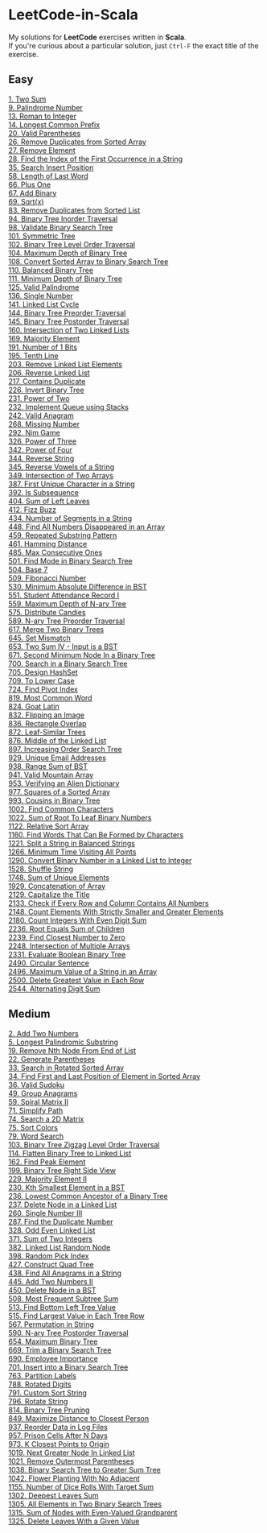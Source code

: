 # LeetCode-in-Scala

My solutions for **LeetCode** exercises written in **Scala**. \
If you're curious about a particular solution, just `Ctrl-F` the exact title of the exercise.

## Easy

[1. Two Sum](src/TwoSum/Solution.scala) \
[9. Palindrome Number](src/IsPalindrome/Solution.scala) \
[13. Roman to Integer](src/RomanToInt/Solution.scala) \
[14. Longest Common Prefix](src/LongestCommonPrefix/Solution.scala) \
[20. Valid Parentheses](src/ValidParanth/Solution.scala) \
[26. Remove Duplicates from Sorted Array](src/RemoveDuplicates/Solution.scala) \
[27. Remove Element](src/RemoveElement/Solution.scala) \
[28. Find the Index of the First Occurrence in a String](src/NeedleHaytstack/Solution.scala) \
[35. Search Insert Position](src/BinarySearch/Solution.scala) \
[58. Length of Last Word](src/LengthOfLastWord/Solution.scala) \
[66. Plus One](src/AddOne/Solution.scala) \
[67. Add Binary](src/AddBinary/Solution.scala) \
[69. Sqrt(x)](src/MySqrt/Solution.scala) \
[83. Remove Duplicates from Sorted List](src/DeleteDuplicates/Solution.scala) \
[94. Binary Tree Inorder Traversal](src/InorderTraversal/Solution.scala) \
[98. Validate Binary Search Tree](src/IsValidBST/Solution.scala) \
[101. Symmetric Tree](src/IsSymmetric/Solution.scala) \
[102. Binary Tree Level Order Traversal](src/LevelOrder/Solution.scala) \
[104. Maximum Depth of Binary Tree](src/MaxDepth/Solution.scala) \
[108. Convert Sorted Array to Binary Search Tree](src/SortedArrayToBST/Solution.scala) \
[110. Balanced Binary Tree](src/IsBalanced/Solution.scala) \
[111. Minimum Depth of Binary Tree](src/MinDepth/Solution.scala) \
[125. Valid Palindrome](src/IsPalindromeString/Solution.scala) \
[136. Single Number](src/SingleNumberI/Solution.scala) \
[141. Linked List Cycle](src/HasCycle/Solution.scala) \
[144. Binary Tree Preorder Traversal](src/PreorderTraversal/Solution.scala) \
[145. Binary Tree Postorder Traversal](src/PostorderTraversal/Solution.scala) \
[160. Intersection of Two Linked Lists](src/GetIntersectionNode/Solution.scala) \
[169. Majority Element](src/MajorityElement/Solution.scala) \
[191. Number of 1 Bits](src/Hamming/Solution.scala) \
[195. Tenth Line](src/TenthLine/solution.sh) \
[203. Remove Linked List Elements](src/RemoveElements/Solution.scala) \
[206. Reverse Linked List](src/ReverseList/Solution.scala) \
[217. Contains Duplicate](src/ContainsDuplicates/Solution.scala) \
[226. Invert Binary Tree](src/InvertBT/Solution.scala) \
[231. Power of Two](src/PowerOfTwo/Solution.scala) \
[232. Implement Queue using Stacks](src/MyQueue/MyQueue.scala) \
[242. Valid Anagram](src/IsAnagram/Solution.scala) \
[268. Missing Number](src/MissingNumber/Solution.scala) \
[292. Nim Game](src/NimGame/Solution.scala) \
[326. Power of Three](src/IsPowerOfThree/Solution.scala) \
[342. Power of Four](src/IsPowerOf4/Solution.scala) \
[344. Reverse String](src/ReverseString/Solution.scala) \
[345. Reverse Vowels of a String](src/ReverseVowel/Solution.scala) \
[349. Intersection of Two Arrays](src/Intersection/Solution.scala) \
[387. First Unique Character in a String](src/FirstUniqueChar/Solution.scala) \
[392. Is Subsequence](src/IsSubsequence/Solution.scala) \
[404. Sum of Left Leaves](src/LeftSumBT/Solution.scala) \
[412. Fizz Buzz](src/FizzBuzz/Solution.scala) \
[434. Number of Segments in a String](src/CountSegments/Solution.scala) \
[448. Find All Numbers Disappeared in an Array](src/DissapNums/Solution.scala) \
[459. Repeated Substring Pattern](src/RepeatedSubstring/Solution.scala) \
[461. Hamming Distance](src/HammingBinaryDistance/Solution.scala) \
[485. Max Consecutive Ones](src/FindMaxConsecutiveOnes/Solution.scala) \
[501. Find Mode in Binary Search Tree](src/FindMode/Solution.scala) \
[504. Base 7](src/ConvertToBase7/Solution.scala) \
[509. Fibonacci Number](src/Fibo/Solution.scala) \
[530. Minimum Absolute Difference in BST](src/GetMinimumDifference/Solution.scala) \
[551. Student Attendance Record I](src/CheckRecord/Solution.scala) \
[559. Maximum Depth of N-ary Tree](src/NaryMaxDepth/Solution.scala) \
[575. Distribute Candies](src/Candies/Solution.scala) \
[589. N-ary Tree Preorder Traversal](src/NaryTreePreorderTraversal/Solution.scala) \
[617. Merge Two Binary Trees](src/MergeTrees/Solution.scala) \
[645. Set Mismatch](src/FindErrorNums/Solution.scala) \
[653. Two Sum IV - Input is a BST](src/TwoSumBT/Solution.scala) \
[671. Second Minimum Node In a Binary Tree](src/FindSecondMinimumValue/Solution.scala) \
[700. Search in a Binary Search Tree](src/SearchBST/Solution.scala) \
[705. Design HashSet](src/MyHashSet/MyHashSet.scala) \
[709. To Lower Case](/src/ToLowerCase/Solution.scala) \
[724. Find Pivot Index](src/PivotIndex/Solution.scala) \
[819. Most Common Word](src/BannedWords/Solution.scala) \
[824. Goat Latin](src/ToGoatLatin/Solution.scala) \
[832. Flipping an Image](src/FlipInvert/Solution.scala) \
[836. Rectangle Overlap](src/RectangleOverlap/Solution.scala) \
[872. Leaf-Similar Trees](src/LeafSimilar/Solution.scala) \
[876. Middle of the Linked List](src/MiddleNode/Solution.scala) \
[897. Increasing Order Search Tree](src/IncreasingBST/Solution.scala) \
[929. Unique Email Addresses](src/UniqueEmails/Solution.scala) \
[938. Range Sum of BST](src/RangeSumBST/Solution.scala) \
[941. Valid Mountain Array](src/MountainArray/Solution.scala) \
[953. Verifying an Alien Dictionary](src/AlienLanguage/Solution.scala) \
[977. Squares of a Sorted Array](src/SquareOrder/Solution.scala) \
[993. Cousins in Binary Tree](src/IsCousins/Solution.scala) \
[1002. Find Common Characters](src/CommonLetters/Solution.scala) \
[1022. Sum of Root To Leaf Binary Numbers](src/SumBT/Solution.scala) \
[1122. Relative Sort Array](src/RelativeSort/Solution.scala) \
[1160. Find Words That Can Be Formed by Characters](src/GoodString/Solution.scala) \
[1221. Split a String in Balanced Strings](src/BalancedStrings/Solution.scala) \
[1266. Minimum Time Visiting All Points](src/ShortestPoint/Solution.scala) \
[1290. Convert Binary Number in a Linked List to Integer](src/GetDecimalValue/Solution.scala) \
[1528. Shuffle String](src/ShuffleString/Solution.scala) \
[1748. Sum of Unique Elements](src/SumOfUnique/Solution.scala) \
[1929. Concatenation of Array](src/GetConcatenation/Solution.scala) \
[2129. Capitalize the Title](src/CapitalizeTitle/Solution.scala) \
[2133. Check if Every Row and Column Contains All Numbers](src/CheckValid/Solution.scala) \
[2148. Count Elements With Strictly Smaller and Greater Elements](src/CountElements/Solution.scala) \
[2180. Count Integers With Even Digit Sum](src/CountEven/Solution.scala) \
[2236. Root Equals Sum of Children](src/CheckTree/Solution.scala) \
[2239. Find Closest Number to Zero](src/FindClosestNumber/Solution.scala) \
[2248. Intersection of Multiple Arrays](src/IntersectionMatrix/Solution.scala) \
[2331. Evaluate Boolean Binary Tree](src/EvaluateTree/Solution.scala) \
[2490. Circular Sentence](src/IsCircularSentence/Solution.scala) \
[2496. Maximum Value of a String in an Array](src/MaximumValue/Solution.scala) \
[2500. Delete Greatest Value in Each Row](src/DeleteGreatestValue/Solution.scala) \
[2544. Alternating Digit Sum](src/AlternatingDigitSum/Solution.scala)

## Medium

[2. Add Two Numbers](src/AddLists/Solution.scala) \
[5. Longest Palindromic Substring](src/LongestPalindrome/Solution.scala) \
[19. Remove Nth Node From End of List](src/RemoveNthFromEnd/Solution.scala) \
[22. Generate Parentheses](src/GenerateParenthesis/Solution.scala) \
[33. Search in Rotated Sorted Array](src/SearchRotated/Solution.scala) \
[34. Find First and Last Position of Element in Sorted Array](src/FirstAndLast/Solution.scala) \
[36. Valid Sudoku](src/IsValidSudoku/Solution.scala) \
[49. Group Anagrams](src/Anagrams/Solution.scala) \
[59. Spiral Matrix II](src/Spiral/Solution.scala) \
[71. Simplify Path](src/SimplifyPath/Solution.scala) \
[74. Search a 2D Matrix](src/SearchMatrix/Solution.scala) \
[75. Sort Colors](src/SortColors/Solution.scala) \
[79. Word Search](src/WordSearch/Solution.scala) \
[103. Binary Tree Zigzag Level Order Traversal](src/ZigZagLevelOrder/Solution.scala) \
[114. Flatten Binary Tree to Linked List](src/FlattenBT/Solution.scala) \
[162. Find Peak Element](src/Peak/Solution.scala) \
[199. Binary Tree Right Side View](src/RightSideBT/Solution.scala) \
[229. Majority Element II](src/Majority/Solution.scala) \
[230. Kth Smallest Element in a BST](src/KthSmallest/Solution.scala) \
[236. Lowest Common Ancestor of a Binary Tree](src/LowestCommonAncestor/Solution.scala) \
[237. Delete Node in a Linked List](src/DeleteNode/Solution.scala) \
[260. Single Number III](src/SingleNumber/Solution.scala) \
[287. Find the Duplicate Number](src/DuplicateNumber/Solution.scala) \
[328. Odd Even Linked List](src/OddEvenList/Solution.scala) \
[371. Sum of Two Integers](src/GetSum/Solution.scala) \
[382. Linked List Random Node](src/GetRandom/Solution.scala) \
[398. Random Pick Index](src/Pick/Solution.scala) \
[427. Construct Quad Tree](src/ConstructQuadTree/Solution.scala) \
[438. Find All Anagrams in a String](src/FindAnagrams/Solution.scala) \
[445. Add Two Numbers II](src/SumLinkedLists/Solution.scala) \
[450. Delete Node in a BST](src/DeleteNodeBT/Solution.scala) \
[508. Most Frequent Subtree Sum](src/FindFrequentTreeSum/Solution.scala) \
[513. Find Bottom Left Tree Value](src/FindBottomLeftValue/Solution.scala) \
[515. Find Largest Value in Each Tree Row](src/MaxEachLevelBT/Solution.scala) \
[567. Permutation in String](src/CheckInclusion//Solution.scala) \
[590. N-ary Tree Postorder Traversal](src/Postorder/Solution.scala) \
[654. Maximum Binary Tree](src/ConstructMaximumBT/Solution.scala) \
[669. Trim a Binary Search Tree](src/TrimBST/Solution.scala) \
[690. Employee Importance](src/EmployeeImportance/Solution.scala) \
[701. Insert into a Binary Search Tree](src/InsertIntoBST/Solution.scala) \
[763. Partition Labels](src/StringPartition/Solution.scala) \
[788. Rotated Digits](src/RotateDig/Solution.scala) \
[791. Custom Sort String](src/CustomOrder/Solution.scala) \
[796. Rotate String](src/RotateShift/Solution.scala) \
[814. Binary Tree Pruning](src/PruneTree/Solution.scala) \
[849. Maximize Distance to Closest Person](src/MaxSeatDist/Solution.scala) \
[937. Reorder Data in Log Files](src/Logs/Solution.scala) \
[957. Prison Cells After N Days](src/Prison/Solution.scala) \
[973. K Closest Points to Origin](src/ClosestK/Solution.scala) \
[1019. Next Greater Node In Linked List](src/NextLargerNode/Solution.scala) \
[1021. Remove Outermost Parentheses](src/PrimitiveParenth/Solution.scala) \
[1038. Binary Search Tree to Greater Sum Tree](src/BSTtoGST/Solution.scala) \
[1042. Flower Planting With No Adjacent](src/Garden/Solution.scala) \
[1155. Number of Dice Rolls With Target Sum](src/RollsToTarget/Solution.scala) \
[1302. Deepest Leaves Sum](src/DeepestLeavesSum/Solution.scala) \
[1305. All Elements in Two Binary Search Trees](src/GetAllElements/Solution.scala) \
[1315. Sum of Nodes with Even-Valued Grandparent](src/GrandfatherSum/Solution.scala) \
[1325. Delete Leaves With a Given Value](src/RemoveLeafNodes/Solution.scala)

